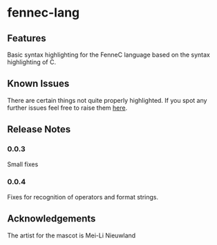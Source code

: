 # fennec-lang 

## Features

Basic syntax highlighting for the FenneC language based on the syntax highlighting of C.

## Known Issues

There are certain things not quite properly highlighted. If you spot any further issues feel free to raise them [here](https://github.com/KaiErikNiermann/fennec-vscode/issues).

## Release Notes

### 0.0.3 

Small fixes

### 0.0.4

Fixes for recognition of operators and format strings.

## Acknowledgements 

The artist for the mascot is Mei-Li Nieuwland
